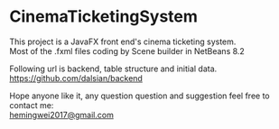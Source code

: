 # CinemaTicketingSystem
This project is a JavaFX front end's cinema ticketing system. <br>
Most of the .fxml files coding by Scene builder in NetBeans 8.2

Following url is backend, table structure and initial data.
<br>https://github.com/dalsian/backend

Hope anyone like it, any question question and suggestion feel free to contact me:
<br>hemingwei2017@gmail.com
